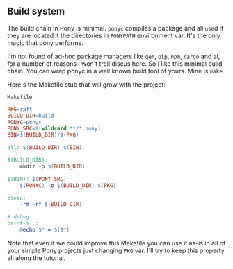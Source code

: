 ## Build system

The build chain in Pony is minimal. `ponyc` compiles a package and all `use`d
if they are located it the directories in `PONYPATH` environment var.  It's the
only magic that pony performs.

I'm not found of ad-hoc package managers like `gem`, `pip`, `npm`, `cargo` and
al, for a number of reasons I won't ~~troll~~ discus here. So I like this
minimal build chain. You can wrap ponyc in a well known build tool of yours.
Mine is `make`. 

Here's the Makefile stub that will grow with the project:

`Makefile`

``` Makefile
PKG=raft
BUILD_DIR=build
PONYC=ponyc
PONY_SRC=$(wildcard **/*.pony)
BIN=$(BUILD_DIR)/$(PKG)

all: $(BUILD_DIR) $(BIN)

$(BUILD_DIR):
	mkdir -p $(BUILD_DIR)

$(BIN): $(PONY_SRC) 
	$(PONYC) -o $(BUILD_DIR) $(PKG)

clean:
	-rm -rf $(BUILD_DIR)

# debug
print-%  :
	@echo $* = $($*)
```

Note that even if we could improve this Makefile you can use it as-is in all of
your simple Pony projects just changing `PKG` var. I'll try to keep this
property all along the tutorial.
